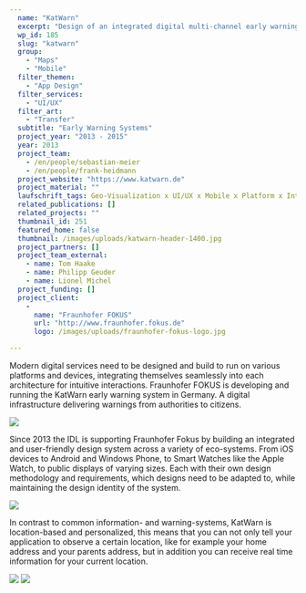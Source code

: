 ```yaml
---
  name: "KatWarn"
  excerpt: "Design of an integrated digital multi-channel early warning system."
  wp_id: 185
  slug: "katwarn"
  group: 
    - "Maps"
    - "Mobile"
  filter_themen: 
    - "App Design"
  filter_services: 
    - "UI/UX"
  filter_art: 
    - "Transfer"
  subtitle: "Early Warning Systems"
  project_year: "2013 - 2015"
  year: 2013
  project_team: 
    - /en/people/sebastian-meier
    - /en/people/frank-heidmann
  project_website: "https://www.katwarn.de"
  project_material: ""
  laufschrift_tags: Geo-Visualization x UI/UX x Mobile x Platform x Interaction Design
  related_publications: []
  related_projects: ""
  thumbnail_id: 251
  featured_home: false
  thumbnail: /images/uploads/katwarn-header-1400.jpg
  project_partners: []
  project_team_external:
    - name: Tom Haake
    - name: Philipp Geuder
    - name: Lionel Michel
  project_funding: []
  project_client: 
    - 
      name: "Fraunhofer FOKUS"
      url: "http://www.fraunhofer.fokus.de"
      logo: /images/uploads/fraunhofer-fokus-logo.jpg

---
```

Modern digital services need to be designed and build to run on various platforms and devices, integrating themselves seamlessly into each architecture for intuitive interactions. Fraunhofer FOKUS is developing and running the KatWarn early warning system in Germany. A digital infrastructure delivering warnings from authorities to citizens.

![](/images/uploads/katwarn-1-1200.jpg)

Since 2013 the IDL is supporting Fraunhofer Fokus by building an integrated and user-friendly design system across a variety of eco-systems. From iOS devices to Android and Windows Phone, to Smart Watches like the Apple Watch, to public displays of varying sizes. Each with their own design methodology and requirements, which designs need to be adapted to, while maintaining the design identity of the system.

![](/images/uploads/katwarn-3-1200.jpg)

In contrast to common information- and warning-systems, KatWarn is location-based and personalized, this means that you can not only tell your application to observe a certain location, like for example your home address and your parents address, but in addition you can receive real time information for your current location. 
<br />

![](/images/uploads/katwarn-4-1200.jpg)
![](/images/uploads/katwarn-5-1200.jpg)